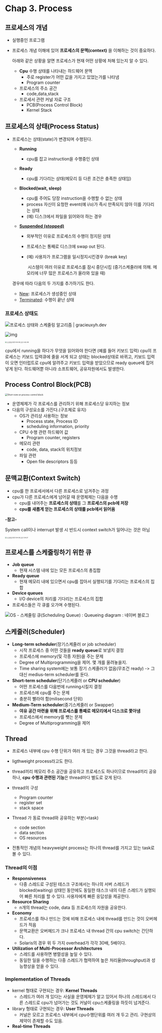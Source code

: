 # Chap 3. Process

## 프로세스의 개념

- 실행중인 프로그램

- 프로세스 개념 이해에 있어 **프로세스의 문맥(context)** 을 이해하는 것이 중요하다.

  아래와 같은 상황을 알면 프로세스가 현재 어떤 상황에 처해 있는지 알 수 있다.

  - **Cpu** 수행 상태를 나타내는 하드웨어 문맥
    - 주로 register가 어떤 값을 가지고 있었는가를 나타냄
    - Program counter
  - 프로세스의 주소 공간
    - code,data,stack
  - 프로세서 관련 커널 자료 구조
    - PCB(Process Control Block)
    - Kernel Stack

## 프로세스의 상태(Process Status)

- 프로세스는 상태(state)가 변경되며 수행된다.

  - **Running** 

    - cpu를 잡고 instruction을 수행중인 상태

  - **Ready** 

    - cpu를 기다리는 상태(메모리 등 다른 조건은 충족한 상태임)

  - **Blocked(wait, sleep)**

    - cpu를 주어도 당장 instruction을 수행할 수 없는 상태
    - process 자신이 요청한 event(예 i/o)가 즉시 만족되지 않아 이를 기다리는 상태
    - (예) 디스크에서 파일을 읽어와야 하는 경우

  - <u>**Suspended (stopped)**</u>

    - 외부적인 이유로 프로세스의 수행이 정지된 상태

    - 프로세스는 통째로 디스크에 swap out 된다.

    - (예) 사용자가 프로그램을 일시정지시킨경우 (break key)

      ​	시스템이 여러 이유로 프로세스를 잠시 중단시킴 (중기스케줄러에 의해. 메모리에 너무 많은 프로세스가 올라와 있을 때)

  경우에 따라 다음의 두 가지를 추가하기도 한다.

  - <u>New</u>: 프로세스가 생성중인 상태
  - <u>Terminated</u>: 수행이 끝난 상태



### 프로세스 상태도

![프로세스 상태와 스케줄링 알고리즘 | gracieuxyh.dev](https://s3.ap-northeast-2.amazonaws.com/static.gracieuxyh.dev/os/process-life-cycle.png)

![img](https://blog.kakaocdn.net/dn/cYbSlt/btqBRvcdMbg/UxGjUbkL06YvBpL7RwVNl1/img.png)





<img src="/Users/johyeonyoon/Library/Application Support/typora-user-images/스크린샷 2021-04-06 오후 4.42.49.png" alt="스크린샷 2021-04-06 오후 4.42.49" style="zoom: 33%;" />

cpu에서 running을 하다가  무엇을 읽어와야 한다면 (예를 들어 키보드 입력) cpu의 프로세스는 키보드 입력큐에 줄을 서게 되고 상태는 blocked상태로 바뀌고, 키보드 입력이 오면 인터럽트로 cpu에 알려주고 키보드 입력을 받았으므로 ready queue에 집어넣게 된다. 하드웨어뿐 아니라 소프트웨어, 공유자원에서도 발생한다. 



## Process Control Block(PCB)

<img src="https://i.imgur.com/EcicPWH.jpg" alt="Short note on process control block" style="zoom: 50%;" /> 

- 운영체제가 각 프로세스를 관리하기 위해 프로세스당 유지하는 정보
- 다음의 구성요소를 가진다.(구조체로 유지)
  - OS가 관리상 사용하는 정보
    - Process state, Process ID
    - scheduling information, priority
  - CPU 수행 관련 하드웨어 값
    - Program counter, registers
  - 메모리 관련
    - code, data, stack의 위치정보
  - 파일 관련
    - Open file descriptors 등등

## 문맥교환(Context Switch)

- cpu를 한 프로세서에서 다른 프로세스로 넘겨주는 과정
- cpu가 다른 프로세스에게 넘어갈 때 운영체제는 다음을 수행
  - cpu를 내어주는 **프로세스의 상태**를 그 **프로세스의 pcb에 저장**
  - **cpu를 새롭게 얻는 프로세스의 상태를 pcb에서 읽어옴**

**-참고-**

System call이나 interrupt 발생 시 반드시 context switch가 일어나는 것은 아님

<img src="/Users/johyeonyoon/Library/Application Support/typora-user-images/스크린샷 2021-04-06 오후 5.14.37.png" alt="스크린샷 2021-04-06 오후 5.14.37" style="zoom: 33%;" />



## 프로세스를 스케줄링하기 위한 큐

- **Job queue**
  - 현재 시스템 내에 있는 모든 프로세스의 총집합
- **Ready queue**
  - 현재 메모리 내에 있으면서 cpu를 잡아서 실행되기를 기다리는 프로세스의 집합
- **Device queues**
  - I/O device의 처리를 기다리는 프로세스의 집합
- 프로세스들은 각 큐를 오가며 수행된다.

![OS - 스케줄링 큐(Scheduling Queue) : Queueing diagram : 네이버 블로그](https://lh3.googleusercontent.com/proxy/lHL3rC-4nANjvlN3BenhyF5uSQMeef_P8OFpy_CimVBuOWCnRfoCDbK8PEvTgvTjRtoWozQI8KZeObV5DAPR-ISkcC1yxkVUf4cZ4Ib0DWSvmyQ3suClaXSpVm7efAReL6iPQekzaR_JErUMZdmTc0sAyIneOuHd56Hx)





## 스케줄러(Scheduler)

- **Long-term scheduler**(장기스케줄러 or job scheduler)
  - 시작 프로세스 중 어떤 것들을 **ready queue**로 보낼지 결정
  - 프로세스에 memory(및 각종 자원)을 주는 문제
  - Degree of Multiprogramming을 제어. 몇 개를 올려놓을지.
  - Time sharing system에는 보통 장기 스케줄러가 없음(무조건 ready) -> 그 대신 medius-term scheduler를 둔다. 
- **Short-term scheduler**(단기스케줄러 or **CPU scheduler**)
  - 어떤 프로세스를 다음번에 running시킬지 결정
  - 프로세스에 cpu를 주는 문제
  - 충분히 빨라야 함(milisecond 단위)
- **Medium-Term scheduler**(중기스케줄러 or Swapper)
  - **여유 공간 마련을 위해 프로세스를 통째로 메모리에서 디스크로 쫓아냄**
  - 프로세스에서 memory를 뺏는 문제
  - Degree of Multiprogramming을 제어

## Thread

- 프로세스 내부에 cpu 수행 단위가 여러 개 있는 경우 그것을 thread라고 한다.
- ligthweight process라고도 한다.
- thread끼리 메모리 주소 공간을 공유하고 프로세스도 하나이므로 thread끼리 공유하나, **cpu 수행과 관련된 기능**은 thread마다 별도로 갖게 된다.
- thread의 구성
  - Program counter
  - register set
  - stack space
- Thread 가 동료 thread와 공유하는 부분(=task)
  - code section
  - data section
  - OS resources

- 전통적인 개념의 heavyweight process는 하나의 thread를 가지고 있는 task로 볼 수 있다.

### Thread의 이점

- **Responsiveness**
  - 다중 스레드로 구성된 테스크 구조에서는 하나의 서버 스레드가 blocked(waiting) 상태인 동안에도 동일한 태스크 내의 다른 스레드가 실행되어 빠른 처리를 할 수 있다. 사용자에게 빠른 응답성을 제공한다.
- **Resource Sharing**
  - n개의 thread는 code, data 등 프로세스의 자원을 공유한다.
- **Economy**
  - 프로세스를 하나 만드는 것에 비해 프로세스 내에 thread를 만드는 것이 오버헤드가 적음
  - 문맥교환은 오버헤드가 크나 프로세스 내 thread 간의 cpu switch는 간단하다.
  - Solaris의 경우 위 두 가지 overhead가 각각 30배, 5배이다.
- **Utilization of Multi-Processor Architectures**
  - 스레드를 사용하면 병렬성을 높일 수 있다.
  - 동일한 일을 수행하는 다중 스레드가 협력하여 높은 처리율(throughput)과 성능향상을 얻을 수 있다.

### Implementation of Threads

- kernel 형태로 구현되는 경우: **Kernel Threads**
  - 스레드가 여러 개 있다는 사실을 운영체제가 알고 있어서 하나의 스레드에서 다른 스레드로 cpu가 넘어가는 것도 커널이 cpu스케줄링을 하듯이 넘겨준다.
- library 형태로 구현되는 경우: **User Threads**
  - 커널은 모르고 프로세스 내부에서 cpu수행단위를 여러 개 두고 관리. 구현상의 제약이 존재할 수도 있음.
- **Real-time Threads**

